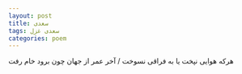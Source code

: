 ```yaml
---
layout: post
title: سعدی
tags: سعدی غزل
categories: poem
---
```


هرکه هوایی نپخت یا به فراقی نسوخت / آخر عمر از جهان چون برود خام رفت

